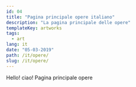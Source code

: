 ```yaml
---
id: 04
title: "Pagina principale opere italiano"
description: "La pagina principale delle opere"
templateKey: artworks
tags:
  - art
lang: it
date: "05-03-2019"
path: /it/opere/
slug: /it/opere/
---
```


Hello! ciao! Pagina principale opere
